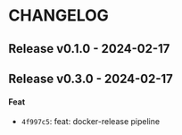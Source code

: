 # CHANGELOG


## Release v0.1.0 - 2024-02-17

## Release v0.3.0 - 2024-02-17
#### Feat
- `4f997c5`: feat: docker-release pipeline

